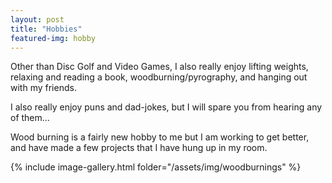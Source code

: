 ```yaml
---
layout: post
title: "Hobbies"
featured-img: hobby
---
```


<p>
Other than Disc Golf and Video Games, I also really enjoy lifting weights, relaxing and reading a book, woodburning/pyrography, and hanging out with my friends.
</p>
<p>
I also really enjoy puns and dad-jokes, but I will spare you from hearing any of them...
</p>

<p>Wood burning is a fairly new hobby to me but I am working to get better, and have made a few projects that I have hung up in my room.</p>

{% include image-gallery.html folder="/assets/img/woodburnings" %}
